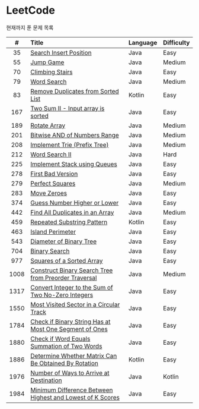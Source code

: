 LeetCode
========
현재까지 푼 문제 목록

| # | Title | Language | Difficulty | 
|:--:|:----|:--------|:----------|
|35|[Search Insert Position](https://leetcode.com/problems/search-insert-position/)| Java| Easy|
|55|[Jump Game](https://leetcode.com/problems/jump-game/)|Java|Medium|
|70|[Climbing Stairs](https://leetcode.com/problems/climbing-stairs/)|Java|Easy|
|79|[Word Search](https://leetcode.com/problems/word-search/)|Java|Medium|
|83|[Remove Duplicates from Sorted List](https://leetcode.com/problems/remove-duplicates-from-sorted-list/)|Kotlin|Easy|
|167|[Two Sum II - Input array is sorted](https://leetcode.com/problems/two-sum-ii-input-array-is-sorted/)|Java|Easy|
|189|[Rotate Array](https://leetcode.com/problems/rotate-array/)|Java|Medium|
|201|[Bitwise AND of Numbers Range](https://leetcode.com/problems/bitwise-and-of-numbers-range/)|Java|Medium|
|208|[Implement Trie (Prefix Tree)](https://leetcode.com/problems/implement-trie-prefix-tree/)|Java|Medium|
|212|[Word Search II](https://leetcode.com/problems/word-search-ii/)|Java|Hard|
|225|[Implement Stack using Queues](https://leetcode.com/problems/implement-stack-using-queues/)|Java|Easy|
|278|[First Bad Version](https://leetcode.com/problems/first-bad-version/)|Java|Easy|
|279|[Perfect Squares](https://leetcode.com/problems/perfect-squares/)|Java|Medium|
|283|[Move Zeroes](https://leetcode.com/problems/move-zeroes/)|Java|Easy|
|374|[Guess Number Higher or Lower](https://leetcode.com/problems/guess-number-higher-or-lower/)|Java|Easy|
|442|[Find All Duplicates in an Array](https://leetcode.com/problems/find-all-duplicates-in-an-array/)|Java|Medium|
|459|[Repeated Substring Pattern](https://leetcode.com/problems/repeated-substring-pattern/)|Kotlin|Easy|
|463|[Island Perimeter](https://leetcode.com/problems/island-perimeter/)|Java|Easy|
|543|[Diameter of Binary Tree](https://leetcode.com/problems/diameter-of-binary-tree/)|Java|Easy|
|704|[Binary Search](https://leetcode.com/problems/binary-search/)|Java|Easy|
|977|[Squares of a Sorted Array](https://leetcode.com/problems/squares-of-a-sorted-array/)|Java|Easy|
|1008|[Construct Binary Search Tree from Preorder Traversal](https://leetcode.com/problems/construct-binary-search-tree-from-preorder-traversal/)|Java|Medium|
|1317|[Convert Integer to the Sum of Two No-Zero Integers](https://leetcode.com/problems/convert-integer-to-the-sum-of-two-no-zero-integers/)|Java|Easy|
|1550|[Most Visited Sector in a Circular Track](https://leetcode.com/problems/most-visited-sector-in-a-circular-track/)|Java|Easy|
|1784|[Check if Binary String Has at Most One Segment of Ones](https://leetcode.com/problems/check-if-binary-string-has-at-most-one-segment-of-ones/)|Java|Easy|
|1880|[Check if Word Equals Summation of Two Words](https://leetcode.com/problems/check-if-word-equals-summation-of-two-words/)|Java|Easy|
|1886|[Determine Whether Matrix Can Be Obtained By Rotation](https://leetcode.com/problems/determine-whether-matrix-can-be-obtained-by-rotation/)|Kotlin|Easy|
|1976|[Number of Ways to Arrive at Destination](https://leetcode.com/problems/number-of-ways-to-arrive-at-destination/)|Java|Kotlin|
|1984|[Minimum Difference Between Highest and Lowest of K Scores](https://leetcode.com/problems/minimum-difference-between-highest-and-lowest-of-k-scores/)|Java|Easy|




